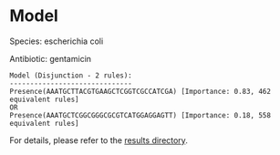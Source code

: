 
# Model

Species: escherichia coli

Antibiotic: gentamicin

```
Model (Disjunction - 2 rules):
------------------------------
Presence(AAATGCTTACGTGAAGCTCGGTCGCCATCGA) [Importance: 0.83, 462 equivalent rules]
OR
Presence(AAATGCTCGGCGGGCGCGTCATGGAGGAGTT) [Importance: 0.18, 558 equivalent rules]

```

For details, please refer to the [results directory](../../../../../results/scm_b/escherichia+coli/gentamicin/repeat_4/).

